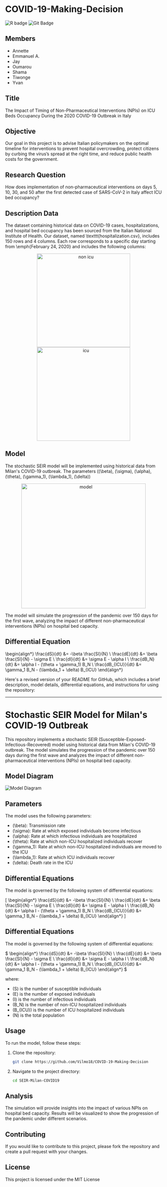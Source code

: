 # COVID-19-Making-Decision

![R badge](https://img.shields.io/badge/R-276DC3?style=for-the-badge&logo=r&logoColor=white)
![Git Badge](https://img.shields.io/badge/-Git-blue?style=flat&logo=Git&logoColor=white)

## Members

- Annette 
- Emmanuel A.
- Jay 
- Oumarou 
- Shama  
- Tiwonge
- Yvan 

## Title

The Impact of Timing of Non-Pharmaceutical Interventions (NPIs) on ICU Beds Occupancy During the 2020 COVID-19 Outbreak in Italy

## Objective

Our goal in this project is to advise Italian policymakers on the optimal timeline for interventions to prevent hospital
overcrowding, protect citizens by curbing the virus’s spread at the right time, and reduce public health costs for the government.

## Research Question
How does implementation of non-pharmaceutical interventions on days 5, 10, 30, and 50 after the first detected case of SARS-CoV-2 in Italy affect ICU bed occupancy?

## Description Data

The dataset containing historical data on COVID-19 cases, hospitalizations, and hospital bed occupancy has been sourced from the Italian National Institute of Health. Our dataset, named \texttt{hospitalization.csv}, includes 150 rows and 4 columns. Each row corresponds to a specific day starting from \emph{February 24, 2020} and includes the following columns:


<p align="center">
  <img src="images/excluded_icu.png" alt="non icu" width="300"/>
  <img src="images/icu.png" alt="icu" width="300"/>
</p>

## Model

The stochastic SEIR model will be implemented using historical data from Milan's COVID-19 outbreak. The parameters (\(\beta\), \(\sigma\), \(\alpha\), \(\theta\), \(\gamma_1\), \(\lambda_1\), \(\delta\))

<p align="center">
  <img src="images/Model diagram.jpg" alt="model" width="400"/>
</p>

The model will simulate the progression of the pandemic over 150 days for the first wave, analyzing the impact of different non-pharmaceutical interventions (NPIs) on hospital bed capacity.

## Differential Equation

\begin{align*}
\frac{dS}{dt} &= -\beta \frac{SI}{N} \\
\frac{dE}{dt} &= \beta \frac{SI}{N} - \sigma E \\
\frac{dI}{dt} &= \sigma E - \alpha I \\
\frac{dB_N}{dt} &= \alpha I - (\theta + \gamma_1) B_N \\
\frac{dB_{ICU}}{dt} &= \gamma_1 B_N - (\lambda_1 + \delta) B_{ICU}
\end{align*}

Here's a revised version of your README for GitHub, which includes a brief description, model details, differential equations, and instructions for using the repository:

---

# Stochastic SEIR Model for Milan's COVID-19 Outbreak

This repository implements a stochastic SEIR (Susceptible-Exposed-Infectious-Recovered) model using historical data from Milan's COVID-19 outbreak. The model simulates the progression of the pandemic over 150 days during the first wave and analyzes the impact of different non-pharmaceutical interventions (NPIs) on hospital bed capacity.

## Model Diagram

![Model Diagram](images/Model%20diagram.jpg)

## Parameters

The model uses the following parameters:
- \(\beta\): Transmission rate
- \(\sigma\): Rate at which exposed individuals become infectious
- \(\alpha\): Rate at which infectious individuals are hospitalized
- \(\theta\): Rate at which non-ICU hospitalized individuals recover
- \(\gamma_1\): Rate at which non-ICU hospitalized individuals are moved to the ICU
- \(\lambda_1\): Rate at which ICU individuals recover
- \(\delta\): Death rate in the ICU

## Differential Equations

The model is governed by the following system of differential equations:

\[
\begin{align*}
\frac{dS}{dt} &= -\beta \frac{SI}{N} \\
\frac{dE}{dt} &= \beta \frac{SI}{N} - \sigma E \\
\frac{dI}{dt} &= \sigma E - \alpha I \\
\frac{dB_N}{dt} &= \alpha I - (\theta + \gamma_1) B_N \\
\frac{dB_{ICU}}{dt} &= \gamma_1 B_N - (\lambda_1 + \delta) B_{ICU}
\end{align*}
\]

## Differential Equations

The model is governed by the following system of differential equations:

$
\begin{align*}
\frac{dS}{dt} &= -\beta \frac{SI}{N} \\
\frac{dE}{dt} &= \beta \frac{SI}{N} - \sigma E \\
\frac{dI}{dt} &= \sigma E - \alpha I \\
\frac{dB_N}{dt} &= \alpha I - (\theta + \gamma_1) B_N \\
\frac{dB_{ICU}}{dt} &= \gamma_1 B_N - (\lambda_1 + \delta) B_{ICU}
\end{align*}
$


where:
- \(S\) is the number of susceptible individuals
- \(E\) is the number of exposed individuals
- \(I\) is the number of infectious individuals
- \(B_N\) is the number of non-ICU hospitalized individuals
- \(B_{ICU}\) is the number of ICU hospitalized individuals
- \(N\) is the total population

## Usage

To run the model, follow these steps:

1. Clone the repository:
    ```bash
    git clone https://github.com/Vilmo18/COVID-19-Making-Decision
    ```
2. Navigate to the project directory:
    ```bash
    cd SEIR-Milan-COVID19
    ```

## Analysis

The simulation will provide insights into the impact of various NPIs on hospital bed capacity. Results will be visualized to show the progression of the pandemic under different scenarios.

## Contributing

If you would like to contribute to this project, please fork the repository and create a pull request with your changes.

## License

This project is licensed under the MIT License 




